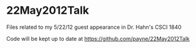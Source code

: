 22May2012Talk
=============

Files related to my 5/22/12 guest appearance in Dr. Hahn's CSCI 1840

Code will be kept up to date at https://github.com/payne/22May2012Talk
